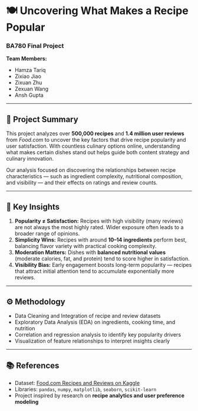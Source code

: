 # 🍽️ Uncovering What Makes a Recipe Popular
### BA780 Final Project

**Team Members:**
- Hamza Tariq
- Zixiao Jiao
- Zixuan Zhu
- Zexuan Wang
- Ansh Gupta

---

## 📖 Project Summary
This project analyzes over **500,000 recipes** and **1.4 million user reviews** from *Food.com* to uncover the key factors that drive recipe popularity and user satisfaction. With countless culinary options online, understanding what makes certain dishes stand out helps guide both content strategy and culinary innovation.

Our analysis focused on discovering the relationships between recipe characteristics — such as ingredient complexity, nutritional composition, and visibility — and their effects on ratings and review counts.

---

## 🧠 Key Insights
1. **Popularity ≠ Satisfaction:**
   Recipes with high visibility (many reviews) are not always the most highly rated. Wider exposure often leads to a broader range of opinions.
2. **Simplicity Wins:**
   Recipes with around **10–14 ingredients** perform best, balancing flavor variety with practical cooking complexity.
3. **Moderation Matters:**
   Dishes with **balanced nutritional values** (moderate calories, fat, and protein) tend to score higher in satisfaction.
4. **Visibility Bias:**
   Early engagement boosts long-term popularity — recipes that attract initial attention tend to accumulate exponentially more reviews.

---

## ⚙️ Methodology
- Data Cleaning and Integration of recipe and review datasets
- Exploratory Data Analysis (EDA) on ingredients, cooking time, and nutrition
- Correlation and regression analysis to identify key popularity drivers
- Visualization of feature relationships to interpret insights clearly

---

## 📚 References
- Dataset: [Food.com Recipes and Reviews on Kaggle](https://www.kaggle.com/datasets)
- Libraries: `pandas`, `numpy`, `matplotlib`, `seaborn`, `scikit-learn`
- Project inspired by research on **recipe analytics and user preference modeling**
